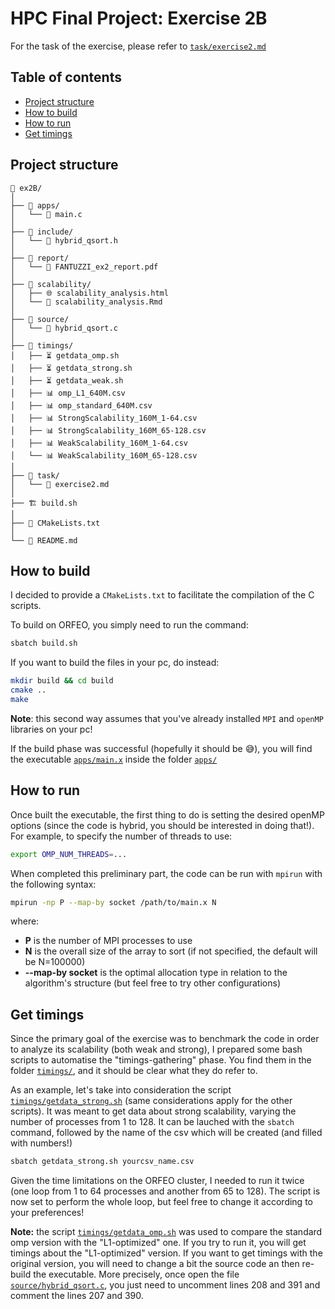 # HPC Final Project: Exercise 2B
For the task of the exercise, please refer to [`task/exercise2.md`](task/exercise2.md)

## Table of contents
- [Project structure](#project-structure)
- [How to build](#how-to-build)
- [How to run](#how-to-run)
- [Get timings](#get-timings)

## Project structure

```
📂 ex2B/
│ 
├── 📂 apps/
│   └── 📄 main.c
│
├── 📂 include/
│   └── 📄 hybrid_qsort.h
│
├── 📂 report/
│   └── 📝 FANTUZZI_ex2_report.pdf
│
├── 📂 scalability/
│   ├── 🌐 scalability_analysis.html
│   └── 🔎 scalability_analysis.Rmd
│
├── 📂 source/
│   └── 📄 hybrid_qsort.c
│
├── 📂 timings/
│   ├── ⏳ getdata_omp.sh
│   ├── ⏳ getdata_strong.sh
│   ├── ⏳ getdata_weak.sh
│   ├── 📊 omp_L1_640M.csv
│   ├── 📊 omp_standard_640M.csv
│   ├── 📊 StrongScalability_160M_1-64.csv
│   ├── 📊 StrongScalability_160M_65-128.csv
│   ├── 📊 WeakScalability_160M_1-64.csv
│   └── 📊 WeakScalability_160M_65-128.csv
│
├── 📂 task/
│   └── 📄 exercise2.md
│
├── 🏗️ build.sh
│
├── 📝 CMakeLists.txt
│
└── 📰 README.md
```
## How to build
 
I decided to provide a `CMakeLists.txt` to facilitate the compilation of the C scripts.

To build on ORFEO, you simply need to run the command:

```bash
sbatch build.sh
```

If you want to build the files in your pc, do instead:

```bash
mkdir build && cd build
cmake ..
make
```

**Note**: this second way assumes that you've already installed `MPI` and `openMP` libraries on your pc!

If the build phase was successful (hopefully it should be 😅), you will find the executable [`apps/main.x`](apps/main.x) inside the folder [`apps/`](apps/)

## How to run

Once built the executable, the first thing to do is setting the desired openMP options (since the code is hybrid, you should be interested in doing that!). For example, to specify the number of threads to use:

```bash
export OMP_NUM_THREADS=...
```

When completed this preliminary part, the code can be run with `mpirun` with the following syntax:

```bash
mpirun -np P --map-by socket /path/to/main.x N
```
where:

- **P** is the number of MPI processes to use
- **N** is the overall size of the array to sort (if not specified, the default will be N=100000)
- **--map-by socket** is the optimal allocation type in relation to the algorithm's structure (but feel free to try other configurations)



## Get timings

Since the primary goal of the exercise was to benchmark the code in order to analyze its scalability (both weak and strong), I prepared some bash scripts to automatise the "timings-gathering" phase. You find them in the folder [`timings/`](timings/), and it should be clear what they do refer to.

As an example, let's take into consideration the script [`timings/getdata_strong.sh`](timings/getdata_strong.sh) (same considerations apply for the other scripts). It was meant to get data about strong scalability, varying the number of processes from 1 to 128. It can be lauched with the `sbatch` command, followed by the name of the csv which will be created (and filled with numbers!)

```bash
sbatch getdata_strong.sh yourcsv_name.csv
```

Given the time limitations on the ORFEO cluster, I needed to run it twice (one loop from 1 to 64 processes and another from 65 to 128). The script is now set to perform the whole loop, but feel free to change it according to your preferences!

**Note:** the script [`timings/getdata_omp.sh`](timings/getdata_omp.sh) was used to compare the standard omp version with the "L1-optimized" one. If you try to run it, you will get timings about the "L1-optimized" version. If you want to get timings with the original version, you will need to change a bit the source code an then re-build the executable. More precisely, once open the file [`source/hybrid_qsort.c`](source/hybrid_qsort.c), you just need to uncomment lines 208 and 391 and comment the lines 207 and 390.

